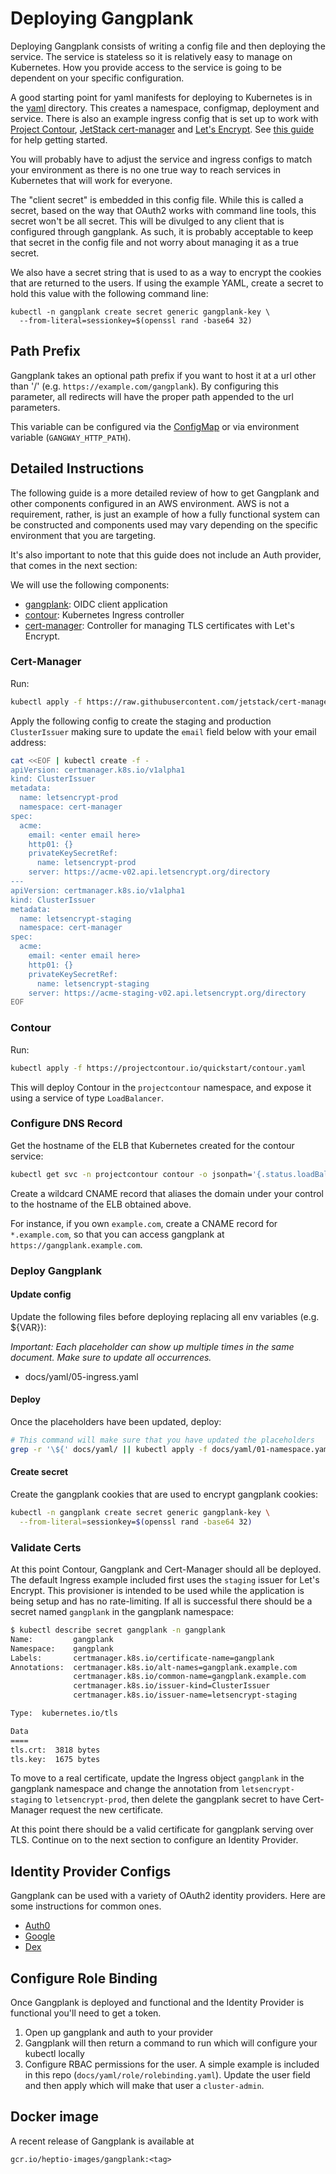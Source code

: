 # Deploying Gangplank

Deploying Gangplank consists of writing a config file and then deploying the service.
The service is stateless so it is relatively easy to manage on Kubernetes.
How you provide access to the service is going to be dependent on your specific configuration.

A good starting point for yaml manifests for deploying to Kubernetes is in the [yaml](./yaml) directory.
This creates a namespace, configmap, deployment and service.
There is also an example ingress config that is set up to work with [Project Contour](https://github.com/projectcontour/contour), [JetStack cert-manager](https://github.com/jetstack/cert-manager) and [Let's Encrypt](https://letsencrypt.org/).
See [this guide](https://projectcontour.io/guides/cert-manager/) for help getting started.

You will probably have to adjust the service and ingress configs to match your environment as there is no one true way to reach services in Kubernetes that will work for everyone.

The "client secret" is embedded in this config file.
While this is called a secret, based on the way that OAuth2 works with command line tools, this secret won't be all secret.
This will be divulged to any client that is configured through gangplank.
As such, it is probably acceptable to keep that secret in the config file and not worry about managing it as a true secret.

We also have a secret string that is used to as a way to encrypt the cookies that are returned to the users.
If using the example YAML, create a secret to hold this value with the following command line:

```
kubectl -n gangplank create secret generic gangplank-key \
  --from-literal=sessionkey=$(openssl rand -base64 32)
```

## Path Prefix

Gangplank takes an optional path prefix if you want to host it at a url other than '/' (e.g. `https://example.com/gangplank`).
By configuring this parameter, all redirects will have the proper path appended to the url parameters.

This variable can be configured via the [ConfigMap](https://github.com/sighup/gangplank/blob/master/docs/yaml/02-config.yaml#L81) or via environment variable (`GANGWAY_HTTP_PATH`).

## Detailed Instructions

The following guide is a more detailed review of how to get Gangplank and other components configured in an AWS environment.
AWS is not a requirement, rather, is just an example of how a fully functional system can be constructed and components used may vary depending on the specific environment that you are targeting.

It's also important to note that this guide does not include an Auth provider, that comes in the next section:

We will use the following components:

- [gangplank](https://github.com/sighup/gangplank): OIDC client application
- [contour](https://github.com/projectcontour/contour): Kubernetes Ingress controller
- [cert-manager](https://github.com/jetstack/cert-manager): Controller for managing TLS certificates with Let's Encrypt.

### Cert-Manager

Run:

```sh
kubectl apply -f https://raw.githubusercontent.com/jetstack/cert-manager/v0.4.1/contrib/manifests/cert-manager/with-rbac.yaml
```

Apply the following config to create the staging and production `ClusterIssuer` making sure to update the `email` field below with your email address:

```sh
cat <<EOF | kubectl create -f -
apiVersion: certmanager.k8s.io/v1alpha1
kind: ClusterIssuer
metadata:
  name: letsencrypt-prod
  namespace: cert-manager
spec:
  acme:
    email: <enter email here>
    http01: {}
    privateKeySecretRef:
      name: letsencrypt-prod
    server: https://acme-v02.api.letsencrypt.org/directory
---
apiVersion: certmanager.k8s.io/v1alpha1
kind: ClusterIssuer
metadata:
  name: letsencrypt-staging
  namespace: cert-manager
spec:
  acme:
    email: <enter email here>
    http01: {}
    privateKeySecretRef:
      name: letsencrypt-staging
    server: https://acme-staging-v02.api.letsencrypt.org/directory
EOF
```

### Contour

Run:

```sh
kubectl apply -f https://projectcontour.io/quickstart/contour.yaml
```

This will deploy Contour in the `projectcontour` namespace, and expose it using a service of type `LoadBalancer`.

### Configure DNS Record

Get the hostname of the ELB that Kubernetes created for the contour service:

```sh
kubectl get svc -n projectcontour contour -o jsonpath='{.status.loadBalancer.ingress[0].hostname}'
```

Create a wildcard CNAME record that aliases the domain under your control to the hostname of the ELB obtained above.

For instance, if you own `example.com`, create a CNAME record for `*.example.com`, so that you can access gangplank at `https://gangplank.example.com`.

### Deploy Gangplank

#### Update config

Update the following files before deploying replacing all env variables (e.g. ${VAR}):

_Important: Each placeholder can show up multiple times in the same document. Make sure to update all occurrences._

- docs/yaml/05-ingress.yaml

#### Deploy

Once the placeholders have been updated, deploy:

```sh
# This command will make sure that you have updated the placeholders
grep -r '\${' docs/yaml/ || kubectl apply -f docs/yaml/01-namespace.yaml -f 03-deployment.yaml -f 04-service.yaml -f 05-ingress.yaml
```

#### Create secret

Create the gangplank cookies that are used to encrypt gangplank cookies:

```sh
kubectl -n gangplank create secret generic gangplank-key \
  --from-literal=sessionkey=$(openssl rand -base64 32)
```

### Validate Certs

At this point Contour, Gangplank and Cert-Manager should all be deployed.
The default Ingress example included first uses the `staging` issuer for Let's Encrypt.
This provisioner is intended to be used while the application is being setup and has no rate-limiting.
If all is successful there should be a secret named `gangplank` in the gangplank namespace:

```sh
$ kubectl describe secret gangplank -n gangplank
Name:         gangplank
Namespace:    gangplank
Labels:       certmanager.k8s.io/certificate-name=gangplank
Annotations:  certmanager.k8s.io/alt-names=gangplank.example.com
              certmanager.k8s.io/common-name=gangplank.example.com
              certmanager.k8s.io/issuer-kind=ClusterIssuer
              certmanager.k8s.io/issuer-name=letsencrypt-staging

Type:  kubernetes.io/tls

Data
====
tls.crt:  3818 bytes
tls.key:  1675 bytes
```

To move to a real certificate, update the Ingress object `gangplank` in the gangplank namespace and change the annotation from `letsencrypt-staging` to `letsencrypt-prod`, then delete the gangplank secret to have Cert-Manager request the new certificate.

At this point there should be a valid certificate for gangplank serving over TLS.
Continue on to the next section to configure an Identity Provider.

## Identity Provider Configs

Gangplank can be used with a variety of OAuth2 identity providers.
Here are some instructions for common ones.

- [Auth0](auth0.md)
- [Google](google.md)
- [Dex](dex.md)

## Configure Role Binding

Once Gangplank is deployed and functional and the Identity Provider is functional you'll need to get a token.

1. Open up gangplank and auth to your provider
2. Gangplank will then return a command to run which will configure your kubectl locally
3. Configure RBAC permissions for the user. A simple example is included in this repo (`docs/yaml/role/rolebinding.yaml`). Update the user field and then apply which will make that user a `cluster-admin`.

## Docker image

A recent release of Gangplank is available at

```
gcr.io/heptio-images/gangplank:<tag>
```
